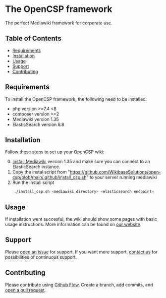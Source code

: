 # The OpenCSP framework

The perfect Mediawiki framework for corporate use.

## Table of Contents

- [Requirements](#requirements)
- [Installation](#installation)
- [Usage](#usage)
- [Support](#support)
- [Contributing](#contributing)

## Requirements

To install the OpenCSP framework, the following need to be installed:
- php version >=7.4 <8
- composer version >=2
- Mediawiki version 1.35
- ElasticSearch version 6.8

## Installation

Follow these steps to set up your OpenCSP wiki:

0. [Install Mediawiki](https://www.mediawiki.org/wiki/Manual:Installing_MediaWiki) version 1.35 and make sure you can connect to an ElasticSearch instance.
1. Copy the instal script from "https://github.com/WikibaseSolutions/open-csp/blob/main/.github/install_csp.sh" to your server running mediawiki
2. Run the install script 
```sh
    ./install_csp.sh <mediawiki directory> <elasticsearch endpoint>
```

## Usage

If installation went succesful, the wiki should show some pages with basic usage instructions. More information can be found on [our website](https://open-csp.org).

## Support

Please [open an issue](https://github.com/WikibaseSolutions/open-csp/issues/new) for support.
If you want more support, [contact us](https://wikibase-solutions.com/contact) for possibilities of continuous support.

## Contributing

Please contribute using [Github Flow](https://guides.github.com/introduction/flow/). Create a branch, add commits, and [open a pull request](https://github.com/WikibaseSolutions/open-csp/compare/).
